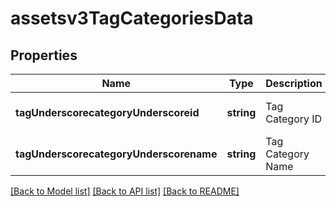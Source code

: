 # assetsv3TagCategoriesData

## Properties
Name | Type | Description | Notes
------------ | ------------- | ------------- | -------------
**tagUnderscorecategoryUnderscoreid** | **string** | Tag Category ID | [optional] [default to null]
**tagUnderscorecategoryUnderscorename** | **string** | Tag Category Name | [optional] [default to null]

[[Back to Model list]](../README.md#documentation-for-models) [[Back to API list]](../README.md#documentation-for-api-endpoints) [[Back to README]](../README.md)


